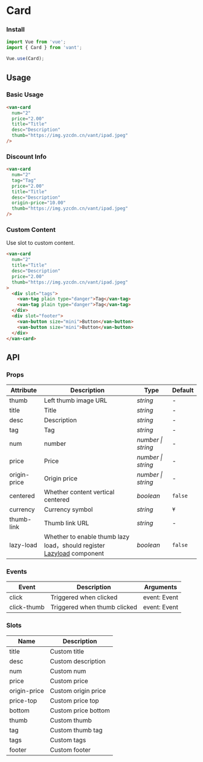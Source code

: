 # Card

### Install

```js
import Vue from 'vue';
import { Card } from 'vant';

Vue.use(Card);
```

## Usage

### Basic Usage

```html
<van-card
  num="2"
  price="2.00"
  title="Title"
  desc="Description"
  thumb="https://img.yzcdn.cn/vant/ipad.jpeg"
/>
```

### Discount Info

```html
<van-card
  num="2"
  tag="Tag"
  price="2.00"
  title="Title"
  desc="Description"
  origin-price="10.00"
  thumb="https://img.yzcdn.cn/vant/ipad.jpeg"
/>
```

### Custom Content

Use slot to custom content.

```html
<van-card
  num="2"
  title="Title"
  desc="Description"
  price="2.00"
  thumb="https://img.yzcdn.cn/vant/ipad.jpeg"
>
  <div slot="tags">
    <van-tag plain type="danger">Tag</van-tag>
    <van-tag plain type="danger">Tag</van-tag>
  </div>
  <div slot="footer">
    <van-button size="mini">Button</van-button>
    <van-button size="mini">Button</van-button>
  </div>
</van-card>
```

## API

### Props

| Attribute | Description | Type | Default |
|------|------|------|------|
| thumb | Left thumb image URL | *string* | - |
| title | Title | *string* | - |
| desc | Description | *string* | - |
| tag | Tag | *string* | - |
| num | number | *number \| string* | - |
| price | Price | *number \| string* | - |
| origin-price | Origin price | *number \| string* | - |
| centered | Whether content vertical centered | *boolean* | `false` |
| currency | Currency symbol |  *string* | `¥` |
| thumb-link | Thumb link URL | *string* | - |
| lazy-load | Whether to enable thumb lazy load，should register [Lazyload](#/en-US/lazyload) component | *boolean* | `false` |

### Events

| Event | Description | Arguments |
|------|------|------|
| click | Triggered when clicked | event: Event |
| click-thumb | Triggered when thumb clicked | event: Event |

### Slots

| Name | Description |
|------|------|
| title | Custom title |
| desc | Custom description |
| num | Custom num |
| price | Custom price |
| origin-price | Custom origin price |
| price-top | Custom price top |
| bottom | Custom price bottom |
| thumb | Custom thumb |
| tag | Custom thumb tag |
| tags | Custom tags |
| footer | Custom footer |
